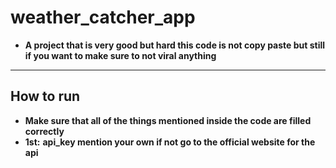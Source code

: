 # weather_catcher_app

- **A project that is very good but hard this code is not copy paste but still if you want to make sure to not viral anything**

---

## How to run 

- **Make sure that all of the things mentioned inside the code are filled correctly**
- **1st:** **api_key mention your own if not go to the official website for the api**
